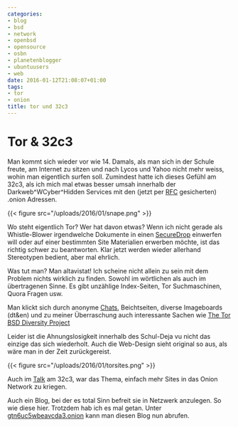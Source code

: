 ```yaml
---
categories:
- blog
- bsd
- network
- openbsd
- opensource
- osbn
- planetenblogger
- ubuntuusers
- web
date: 2016-01-12T21:08:07+01:00
tags:
- tor
- onion
title: tor und 32c3
---
```


# Tor & 32c3

Man kommt sich wieder vor wie 14. Damals, als man sich in der Schule
freute, am Internet zu sitzen und nach Lycos und Yahoo nicht mehr weiss,
wohin man eigentlich surfen soll. Zumindest hatte ich dieses Gefühl am
32c3, als ich mich mal etwas besser umsah innerhalb der
Darkweb^WCyber^Hidden Services mit den (jetzt per
[RFC](https://datatracker.ietf.org/doc/rfc7686/) gesicherten) .onion
Adressen.

{{< figure src="/uploads/2016/01/snape.png" >}}

Wo steht eigentlich Tor? Wer hat davon etwas? Wenn ich nicht gerade als
Whistle-Blower irgendwelche Dokumente in einen
[SecureDrop](https://securedrop.org) einwerfen will oder auf einer
bestimmten Site Materialien erwerben möchte, ist das richtig schwer zu
beantworten. Klar jetzt werden wieder allerhand Stereotypen bedient, aber
mal ehrlich.

Was tut man? Man altavistat! Ich scheine nicht allein zu sein mit dem
Problem nichts wirklich zu finden. Sowohl im wörtlichen als auch im
übertragenen Sinne. Es gibt unzählige Index-Seiten, Tor Suchmaschinen,
Quora Fragen usw.

Man klickt sich durch anonyme [Chats](http://tetatl6umgbmtv27.onion/),
Beichtseiten, diverse Imageboards (dt&en) und zu meiner Überraschung auch
interessante Sachen wie [The Tor BSD Diversity Project](http://bptfp7py2wclht26.onion/)

Leider ist die Ahnungslosigkeit innerhalb des Schul-Deja vu nicht das
einzige das sich wiederholt. Auch die Web-Design sieht original so aus, als
wäre man in der Zeit zurückgereist.

{{< figure src="/uploads/2016/01/torsites.png" >}}

Auch im
[Talk](https://media.ccc.de/v/32c3-7322-tor_onion_services_more_useful_than_you_think)
am 32c3, war das Thema, einfach mehr Sites in das Onion Network zu kriegen.

Auch ein Blog, bei der es total Sinn befreit sie in Netzwerk anzulegen. So
wie diese hier. Trotzdem hab ich es mal getan. Unter
[gtn6uc5wbeavcda3.onion](http://gtn6uc5wbeavcda3.onion) kann man diesen
Blog nun abrufen.
